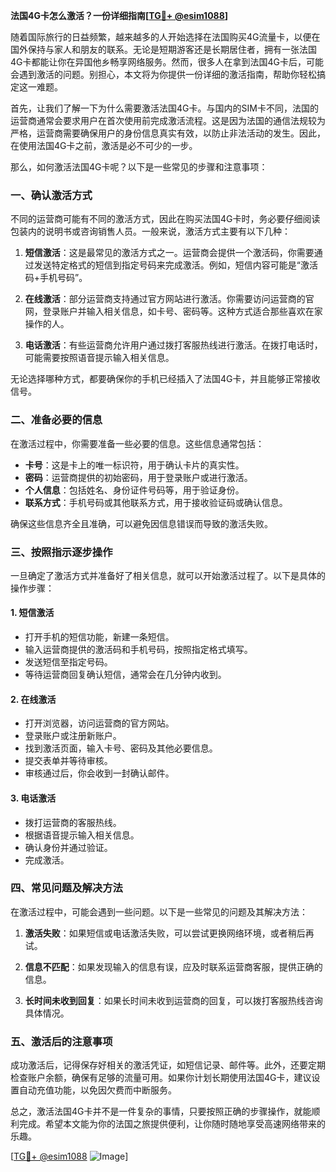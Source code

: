 **法国4G卡怎么激活？一份详细指南[[TG💪+ @esim1088](https://t.me/s/esim1088)]**

随着国际旅行的日益频繁，越来越多的人开始选择在法国购买4G流量卡，以便在国外保持与家人和朋友的联系。无论是短期游客还是长期居住者，拥有一张法国4G卡都能让你在异国他乡畅享网络服务。然而，很多人在拿到法国4G卡后，可能会遇到激活的问题。别担心，本文将为你提供一份详细的激活指南，帮助你轻松搞定这一难题。

首先，让我们了解一下为什么需要激活法国4G卡。与国内的SIM卡不同，法国的运营商通常会要求用户在首次使用前完成激活流程。这是因为法国的通信法规较为严格，运营商需要确保用户的身份信息真实有效，以防止非法活动的发生。因此，在使用法国4G卡之前，激活是必不可少的一步。

那么，如何激活法国4G卡呢？以下是一些常见的步骤和注意事项：

### 一、确认激活方式

不同的运营商可能有不同的激活方式，因此在购买法国4G卡时，务必要仔细阅读包装内的说明书或咨询销售人员。一般来说，激活方式主要有以下几种：

1. **短信激活**：这是最常见的激活方式之一。运营商会提供一个激活码，你需要通过发送特定格式的短信到指定号码来完成激活。例如，短信内容可能是“激活码+手机号码”。
   
2. **在线激活**：部分运营商支持通过官方网站进行激活。你需要访问运营商的官网，登录账户并输入相关信息，如卡号、密码等。这种方式适合那些喜欢在家操作的人。

3. **电话激活**：有些运营商允许用户通过拨打客服热线进行激活。在拨打电话时，可能需要按照语音提示输入相关信息。

无论选择哪种方式，都要确保你的手机已经插入了法国4G卡，并且能够正常接收信号。

### 二、准备必要的信息

在激活过程中，你需要准备一些必要的信息。这些信息通常包括：

- **卡号**：这是卡上的唯一标识符，用于确认卡片的真实性。
- **密码**：运营商提供的初始密码，用于登录账户或进行激活。
- **个人信息**：包括姓名、身份证件号码等，用于验证身份。
- **联系方式**：手机号码或其他联系方式，用于接收验证码或确认信息。

确保这些信息齐全且准确，可以避免因信息错误而导致的激活失败。

### 三、按照指示逐步操作

一旦确定了激活方式并准备好了相关信息，就可以开始激活过程了。以下是具体的操作步骤：

#### 1. 短信激活

- 打开手机的短信功能，新建一条短信。
- 输入运营商提供的激活码和手机号码，按照指定格式填写。
- 发送短信至指定号码。
- 等待运营商回复确认短信，通常会在几分钟内收到。

#### 2. 在线激活

- 打开浏览器，访问运营商的官方网站。
- 登录账户或注册新账户。
- 找到激活页面，输入卡号、密码及其他必要信息。
- 提交表单并等待审核。
- 审核通过后，你会收到一封确认邮件。

#### 3. 电话激活

- 拨打运营商的客服热线。
- 根据语音提示输入相关信息。
- 确认身份并通过验证。
- 完成激活。

### 四、常见问题及解决方法

在激活过程中，可能会遇到一些问题。以下是一些常见的问题及其解决方法：

1. **激活失败**：如果短信或电话激活失败，可以尝试更换网络环境，或者稍后再试。
   
2. **信息不匹配**：如果发现输入的信息有误，应及时联系运营商客服，提供正确的信息。

3. **长时间未收到回复**：如果长时间未收到运营商的回复，可以拨打客服热线咨询具体情况。

### 五、激活后的注意事项

成功激活后，记得保存好相关的激活凭证，如短信记录、邮件等。此外，还要定期检查账户余额，确保有足够的流量可用。如果你计划长期使用法国4G卡，建议设置自动充值功能，以免因欠费而中断服务。

总之，激活法国4G卡并不是一件复杂的事情，只要按照正确的步骤操作，就能顺利完成。希望本文能为你的法国之旅提供便利，让你随时随地享受高速网络带来的乐趣。

[[TG💪+ @esim1088](https://t.me/s/esim1088) ![Image](https://i.postimg.cc/4NQfJmqS/Snipaste-2025-05-13-00-14-12.png)]